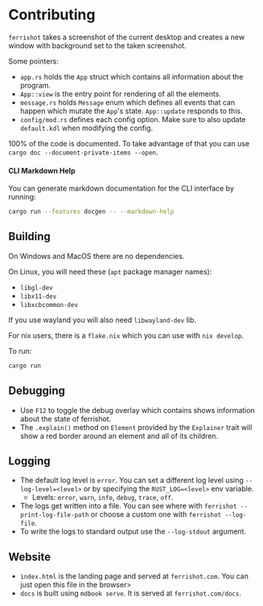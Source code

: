 # Contributing

`ferrishot` takes a screenshot of the current desktop and creates a new window with background set to the taken screenshot.

Some pointers:

- `app.rs` holds the `App` struct which contains all information about the program.
- `App::view` is the entry point for rendering of all the elements.
- `message.rs` holds `Message` enum which defines all events that can happen which mutate the `App`'s state. `App::update` responds to this.
- `config/mod.rs` defines each config option. Make sure to also update `default.kdl` when modifying the config.

100% of the code is documented. To take advantage of that you can use `cargo doc --document-private-items --open`.

#### CLI Markdown Help

You can generate markdown documentation for the CLI interface by running:

```sh
cargo run --features docgen -- --markdown-help
```

## Building

On Windows and MacOS there are no dependencies.

On Linux, you will need these (`apt` package manager names):

- `libgl-dev`
- `libx11-dev`
- `libxcbcommon-dev`

If you use wayland you will also need `libwayland-dev` lib.

For nix users, there is a `flake.nix` which you can use with `nix develop`.

To run:

```sh
cargo run
```

## Debugging

- Use `F12` to toggle the debug overlay which contains shows information about the state of ferrishot.
- The `.explain()` method on `Element` provided by the `Explainer` trait will show a red border around an element and all of its children.

## Logging

- The default log level is `error`. You can set a different log level using `--log-level=<level>` or by specifying the `RUST_LOG=<level>` env variable.
  - Levels: `error`, `warn`, `info`, `debug`, `trace`, `off`.
- The logs get written into a file. You can see where with `ferrishot --print-log-file-path` or choose a custom one with `ferrishot --log-file`.
- To write the logs to standard output use the `--log-stdout` argument.

## Website

- `index.html` is the landing page and served at `ferrishot.com`. You can just open this file in the browser>
- `docs` is built using `mdbook serve`. It is served at `ferrishot.com/docs`.
